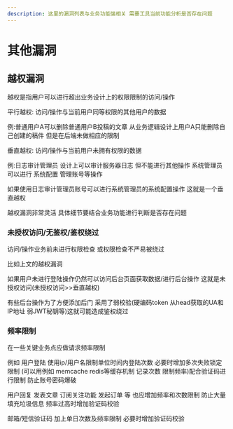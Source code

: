 ```yaml
---
description: 这里的漏洞列表与业务功能强相关 需要工具当前功能分析是否存在问题
---
```


# 其他漏洞

## 越权漏洞

越权是指用户可以进行超出业务设计上的权限限制的访问/操作

平行越权: 访问/操作与当前用户同等权限的其他用户的数据

例:普通用户A可以删除普通用户B投稿的文章 从业务逻辑设计上用户A只能删除自己创建的稿件 但是在后端未做相应的限制

垂直越权: 访问/操作与当前用户未拥有权限的数据

例:日志审计管理员 设计上可以审计服务器日志 但不能进行其他操作 系统管理员可以进行 系统配置 管理账号等操作

如果使用日志审计管理员账号可以进行系统管理员的系统配置操作 这就是一个垂直越权

越权漏洞非常灵活 具体细节要结合业务功能进行判断是否存在问题

### 未授权访问/无鉴权/鉴权绕过

访问/操作业务前未进行权限检查 或权限检查不严易被绕过

比如上文的越权漏洞

如果用户未进行登陆操作仍然可以访问后台页面获取数据/进行后台操作 这就是未授权访问(未授权访问>>垂直越权)

有些后台操作为了方便添加后门 采用了弱校验(硬编码token 从head获取的UA和IP地址 弱JWT秘钥等)这就可能造成鉴权绕过

### 频率限制

在一些关键业务点应做请求频率限制

例如 用户登陆 使用ip/用户名限制单位时间内登陆次数 必要时增加多次失败锁定限制 (可以用例如 memcache redis等缓存机制 记录次数 限制频率)配合验证码进行限制 防止账号密码爆破

用户回复 发表文章 订阅关注功能 发起订单 等 也应增加频率和次数限制 防止大量填充垃圾信息 频率过高时增加验证码校验

邮箱/短信验证码 加上单日次数及频率限制 必要时增加验证码校验











##
